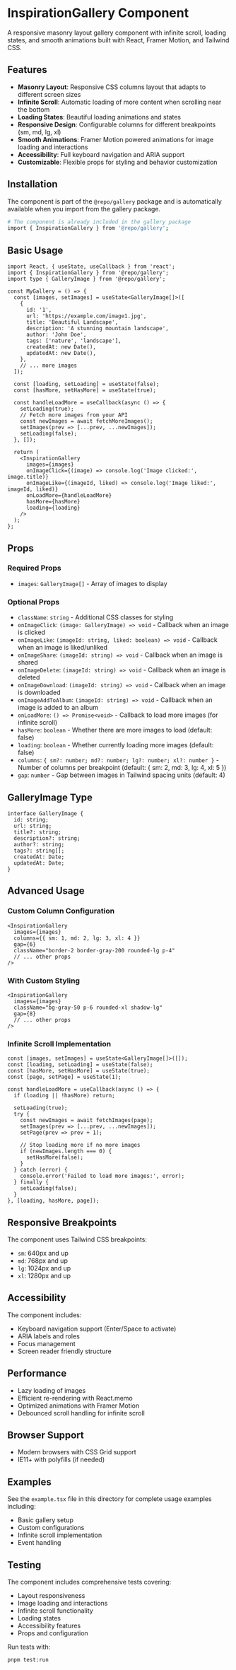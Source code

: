 # InspirationGallery Component

A responsive masonry layout gallery component with infinite scroll, loading states, and smooth animations built with React, Framer Motion, and Tailwind CSS.

## Features

- **Masonry Layout**: Responsive CSS columns layout that adapts to different screen sizes
- **Infinite Scroll**: Automatic loading of more content when scrolling near the bottom
- **Loading States**: Beautiful loading animations and states
- **Responsive Design**: Configurable columns for different breakpoints (sm, md, lg, xl)
- **Smooth Animations**: Framer Motion powered animations for image loading and interactions
- **Accessibility**: Full keyboard navigation and ARIA support
- **Customizable**: Flexible props for styling and behavior customization

## Installation

The component is part of the `@repo/gallery` package and is automatically available when you import from the gallery package.

```bash
# The component is already included in the gallery package
import { InspirationGallery } from '@repo/gallery';
```

## Basic Usage

```tsx
import React, { useState, useCallback } from 'react';
import { InspirationGallery } from '@repo/gallery';
import type { GalleryImage } from '@repo/gallery';

const MyGallery = () => {
  const [images, setImages] = useState<GalleryImage[]>([
    {
      id: '1',
      url: 'https://example.com/image1.jpg',
      title: 'Beautiful Landscape',
      description: 'A stunning mountain landscape',
      author: 'John Doe',
      tags: ['nature', 'landscape'],
      createdAt: new Date(),
      updatedAt: new Date(),
    },
    // ... more images
  ]);

  const [loading, setLoading] = useState(false);
  const [hasMore, setHasMore] = useState(true);

  const handleLoadMore = useCallback(async () => {
    setLoading(true);
    // Fetch more images from your API
    const newImages = await fetchMoreImages();
    setImages(prev => [...prev, ...newImages]);
    setLoading(false);
  }, []);

  return (
    <InspirationGallery
      images={images}
      onImageClick={(image) => console.log('Image clicked:', image.title)}
      onImageLike={(imageId, liked) => console.log('Image liked:', imageId, liked)}
      onLoadMore={handleLoadMore}
      hasMore={hasMore}
      loading={loading}
    />
  );
};
```

## Props

### Required Props

- `images`: `GalleryImage[]` - Array of images to display

### Optional Props

- `className`: `string` - Additional CSS classes for styling
- `onImageClick`: `(image: GalleryImage) => void` - Callback when an image is clicked
- `onImageLike`: `(imageId: string, liked: boolean) => void` - Callback when an image is liked/unliked
- `onImageShare`: `(imageId: string) => void` - Callback when an image is shared
- `onImageDelete`: `(imageId: string) => void` - Callback when an image is deleted
- `onImageDownload`: `(imageId: string) => void` - Callback when an image is downloaded
- `onImageAddToAlbum`: `(imageId: string) => void` - Callback when an image is added to an album
- `onLoadMore`: `() => Promise<void>` - Callback to load more images (for infinite scroll)
- `hasMore`: `boolean` - Whether there are more images to load (default: false)
- `loading`: `boolean` - Whether currently loading more images (default: false)
- `columns`: `{ sm?: number; md?: number; lg?: number; xl?: number }` - Number of columns per breakpoint (default: { sm: 2, md: 3, lg: 4, xl: 5 })
- `gap`: `number` - Gap between images in Tailwind spacing units (default: 4)

## GalleryImage Type

```tsx
interface GalleryImage {
  id: string;
  url: string;
  title?: string;
  description?: string;
  author?: string;
  tags?: string[];
  createdAt: Date;
  updatedAt: Date;
}
```

## Advanced Usage

### Custom Column Configuration

```tsx
<InspirationGallery
  images={images}
  columns={{ sm: 1, md: 2, lg: 3, xl: 4 }}
  gap={6}
  className="border-2 border-gray-200 rounded-lg p-4"
  // ... other props
/>
```

### With Custom Styling

```tsx
<InspirationGallery
  images={images}
  className="bg-gray-50 p-6 rounded-xl shadow-lg"
  gap={8}
  // ... other props
/>
```

### Infinite Scroll Implementation

```tsx
const [images, setImages] = useState<GalleryImage[]>([]);
const [loading, setLoading] = useState(false);
const [hasMore, setHasMore] = useState(true);
const [page, setPage] = useState(1);

const handleLoadMore = useCallback(async () => {
  if (loading || !hasMore) return;
  
  setLoading(true);
  try {
    const newImages = await fetchImages(page);
    setImages(prev => [...prev, ...newImages]);
    setPage(prev => prev + 1);
    
    // Stop loading more if no more images
    if (newImages.length === 0) {
      setHasMore(false);
    }
  } catch (error) {
    console.error('Failed to load more images:', error);
  } finally {
    setLoading(false);
  }
}, [loading, hasMore, page]);
```

## Responsive Breakpoints

The component uses Tailwind CSS breakpoints:

- `sm`: 640px and up
- `md`: 768px and up  
- `lg`: 1024px and up
- `xl`: 1280px and up

## Accessibility

The component includes:

- Keyboard navigation support (Enter/Space to activate)
- ARIA labels and roles
- Focus management
- Screen reader friendly structure

## Performance

- Lazy loading of images
- Efficient re-rendering with React.memo
- Optimized animations with Framer Motion
- Debounced scroll handling for infinite scroll

## Browser Support

- Modern browsers with CSS Grid support
- IE11+ with polyfills (if needed)

## Examples

See the `example.tsx` file in this directory for complete usage examples including:

- Basic gallery setup
- Custom configurations
- Infinite scroll implementation
- Event handling

## Testing

The component includes comprehensive tests covering:

- Layout responsiveness
- Image loading and interactions
- Infinite scroll functionality
- Loading states
- Accessibility features
- Props and configuration

Run tests with:

```bash
pnpm test:run
``` 